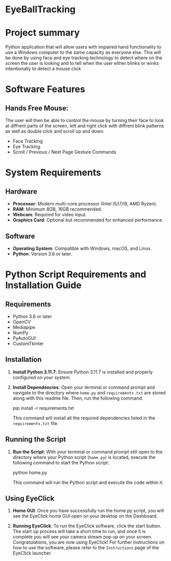 # EyeBallTracking

# Project summary
Python application that will allow users with impaired hand functionality to use a Windows computer to the same capacity as everyone else.
 This will be done by using face and eye tracking technology to detect where on the screen the user is looking and to tell when the user either 
 blinks or winks intentionally to detect a mouse click

# Software Features

## Hands Free Mouse:
The user will then be able to control the mouse by turning their face to look at diffrent parts of the screen, left and right click with 
diffrent blink patterns as well as double click and scroll up and down.
- Face Tracking
- Eye Tracking
- Scroll / Previous / Next Page Gesture Commands

# System Requirements

## Hardware
- **Processor**: Modern multi-core processor (Intel i5/i7/i9, AMD Ryzen).
- **RAM**: Minimum 8GB, 16GB recommended.
- **Webcam**: Required for video input.
- **Graphics Card**: Optional but recommended for enhanced performance.

## Software
- **Operating System**: Compatible with Windows, macOS, and Linux.
- **Python**: Version 3.6 or later.

# Python Script Requirements and Installation Guide

## Requirements

- Python 3.6 or later
- OpenCV
- Mediapipe
- NumPy
- PyAutoGUI
- CustomTkinter

## Installation

1. **Install Python 3.11.7**: Ensure Python 3.11.7 is installed and properly configured on your system. 

2. **Install Dependencies**: Open your terminal or command prompt and navigate to the directory where `home.py` and `requirements.txt` are stored along with this readme file. Then, run the following command:

    
    pip install -r requirements.txt
    

    This command will install all the required dependencies listed in the `requirements.txt` file.

## Running the Script

1. **Run the Script**: With your terminal or command prompt still open to the directory where your Python script (`home.py`) is located, execute the following command to start the Python script:

    python home.py

    This command will run the Python script and execute the code within it.


## Using EyeClick

1. **Home GUI**: Once you have successfully run the home.py script, you will see the EyeClick home GUI open on your desktop on the Dashboard. 

2. **Running EyeClick**: To run the EyeClick software, click the start button. The start up process will take a short time to run, and once it is complete you will see your camera stream pop up on your screen. Congratulations, you are now using EyeClick! For further instructions on how to use the software, please refer to the `Instructions` page of the EyeClick launcher.


